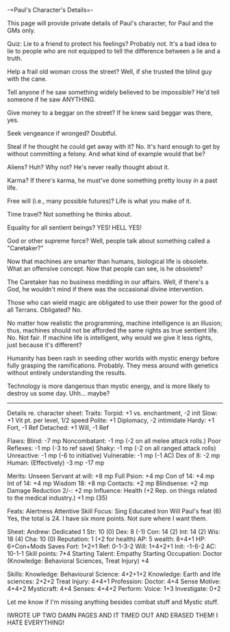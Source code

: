 -=Paul's Character's Details=-

This page will provide private details of Paul's character, for Paul and the GMs only.

Quiz:
Lie to a friend to protect his feelings?
Probably not. It's a bad idea to lie to people who are not equipped to tell the difference between a lie and a truth.

Help a frail old woman cross the street?
Well, if she trusted the blind guy with the cane.

Tell anyone if he saw something widely believed to be impossible?
He'd tell someone if he saw ANYTHING.

Give money to a beggar on the street?
If he knew said beggar was there, yes.

Seek vengeance if wronged?
Doubtful. 

Steal if he thought he could get away with it?
No. It's hard enough to get by without committing a felony. And what kind of example would that be?

Aliens? Huh? Why not? He's never really thought about it.

Karma? If there's karma, he must've done something pretty lousy in a past life.

Free will (i.e., many possible futures)? Life is what you make of it.

Time travel? Not something he thinks about.

Equality for all sentient beings? YES! HELL YES!

God or other supreme force? Well, people talk about something called a &quot;Caretaker?&quot;

Now that machines are smarter than humans, biological life is obsolete. What an offensive concept. Now that people can see, is he obsolete?

The Caretaker has no business meddling in our affairs. Well, if there's a God, he wouldn't mind if there was the occasional divine intervention.

Those who can wield magic are obligated to use their power for the good of all Terrans. Obligated? No.

No matter how realistic the programming, machine intelligence is an illusion; thus, machines should not be afforded the same rights as true sentient life. No. Not fair. If machine life is intelligent, why would we give it less rights, just because it's different?

Humanity has been rash in seeding other worlds with mystic energy before fully grasping the ramifications. Probably. They mess around with genetics without entirely understanding the results.

Technology is more dangerous than mystic energy, and is more likely to destroy us some day. Uhh... maybe?


---------------------------------------

Details re. character sheet: 
Traits: 
Torpid: +1 vs. enchantment, -2 init
Slow: +1 Vit pt. per level, 1/2 speed
Polite: +1 Diplomacy, -2 intimidate
Hardy: +1 Fort, -1 Ref
Detached: +1 Will, -1 Ref


Flaws:
Blind: -7 mp
Noncombatant: -1 mp (-2 on all melee attack rolls.)
Poor Reflexes: -1 mp (-3 to ref save)
Shaky: -1 mp (-2 on all ranged attack rolls)
Unreactive: -1 mp (-6 to initiative)
Vulnerable: -1 mp (-1 AC)
Dex of 8: -2 mp 
Human: (Effectively) -3 mp
-17 mp 

Merits:
Unseen Servant at will: +8 mp
Full Psion: +4 mp
Con of 14: +4 mp
Int of 14: +4 mp
Wisdom 18: +8 mp
Contacts: +2 mp
Blindsense: +2 mp
Damage Reduction 2/-: +2 mp
Influence: Health (+2 Rep. on things related to the medical industry.) +1 mp
(35)

Feats:
Alertness
Attentive
Skill Focus: Sing
Educated
Iron Will
Paul's feat
(6)
Yes, the total is 24. I have six more points. Not sure where I want them.


Sheet: 
Andrew: Dedicated 1
Str: 10 (0)
Dex: 8  (-1)
Con: 14 (2)
Int: 14 (2)
Wis: 18 (4)
Cha: 10 (0)
Reputation: 1 (+2 for health)
AP: 5
wealth: 8+4+1
HP: 6+Con+Mods
Saves
Fort: 1+2+1
Ref:  0-1-3-2
Will: 1+4+2+1
Init: -1-6-2
AC: 10-1-1
Skill points: 7*4
Starting Talent: Empathy
Starting Occupation: Doctor (Knowledge: Behavioral Sciences, Treat Injury) +4

Skills: 
Knowledge: Behavioural Science: 4+2+1+2
Knowledge: Earth and life sciences: 2+2+2
Treat Injury: 4+4+1
Profession: Doctor: 4+4
Sense Motive: 4+4+2
Mysticraft: 4+4
Senses: 4+4+2
Perform: Voice: 1+3
Investigate: 0+2

Let me know if I'm missing anything besides combat stuff and Mystic stuff.


IWROTE UP TWO DAMN PAGES AND IT TIMED OUT AND ERASED THEM! I HATE EVERYTHING!
